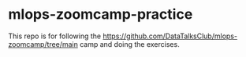 # mlops-zoomcamp-practice
This repo is for following the https://github.com/DataTalksClub/mlops-zoomcamp/tree/main camp and doing the exercises.
